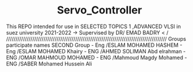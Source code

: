 <h1 align="center">Servo_Controller</h1>
 
This REPO intended for use in SELECTED TOPICS 1 ,ADVANCED VLSI  in suez university 2021-2022 ->
Supervised by DR/ EMAD BADRY 
< / ////////////////////////////////////////////////////////////////////////////////////// Groups participate names
SECOND Group
       - Eng /ESLAM MOHAMED HASHEM
       - Eng /ESLAM MOHAMED Khairy
       - ENG /AHMED SOLIMAN Abd elrahman
       - ENG /OMAR MAHMOUD MOHAMED
       - ENG /Mahmoud Magdy Mohamed 
       - ENG /SABER Mohamed Hussein Ali
